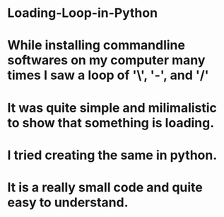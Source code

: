 # Loading-Loop-in-Python
# While installing commandline softwares on my computer many times I saw a loop of '\\', '-', and '/' 
# It was quite simple and milimalistic to show that something is loading.
# I tried creating the same in python.
# It is a really small code and quite easy to understand.
